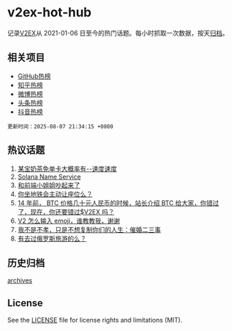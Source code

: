 # v2ex-hot-hub

 记录[V2EX](https://www.v2ex.com/)从 2021-01-06 日至今的热门话题。每小时抓取一次数据，按天[归档](archives)。
 
 ## 相关项目

- [GitHub热榜](https://github.com/lonnyzhang423/github-hot-hub)
- [知乎热榜](https://github.com/lonnyzhang423/zhihu-hot-hub)
- [微博热榜](https://github.com/lonnyzhang423/weibo-hot-hub)
- [头条热榜](https://github.com/lonnyzhang423/toutiao-hot-hub)
- [抖音热榜](https://github.com/lonnyzhang423/douyin-hot-hub)


 `更新时间：2025-08-07 21:34:15 +0800`

## 热议话题

1. [某宝奶茶免单卡大概率有--速度速度](https://www.v2ex.com/t/1150540)
1. [Solana Name Service](https://www.v2ex.com/t/1150717)
1. [和前端小姐姐吵起来了](https://www.v2ex.com/t/1150524)
1. [你坐地铁会主动让座位么？](https://www.v2ex.com/t/1150626)
1. [14 年前， BTC 价格几十元人民币的时候，站长介绍 BTC 给大家，你错过了，现在，你还要错过$V2EX 吗？](https://www.v2ex.com/t/1150542)
1. [V2 怎么输入 emoji，谁教教我，谢谢](https://www.v2ex.com/t/1150623)
1. [我不是不孝，只是不想复制你们的人生：催婚二三事](https://www.v2ex.com/t/1150603)
1. [有去过俄罗斯旅游的么？](https://www.v2ex.com/t/1150538)

## 历史归档

[archives](archives)

## License

See the [LICENSE](LICENSE) file for license rights and limitations (MIT).
